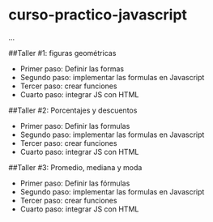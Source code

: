 # curso-practico-javascript


...

##Taller #1: figuras geométricas

- Primer paso: Definir las formas
- Segundo paso: implementar las formulas en Javascript 
- Tercer paso: crear funciones 
- Cuarto paso: integrar JS con HTML

##Taller #2: Porcentajes y descuentos

- Primer paso: Definir las formulas
- Segundo paso: implementar las formulas en Javascript 
- Tercer paso: crear funciones 
- Cuarto paso: integrar JS con HTML

##Taller #3: Promedio, mediana y moda

- Primer paso: Definir las fórmulas
- Segundo paso: implementar las formulas en Javascript 
- Tercer paso: crear funciones 
- Cuarto paso: integrar JS con HTML